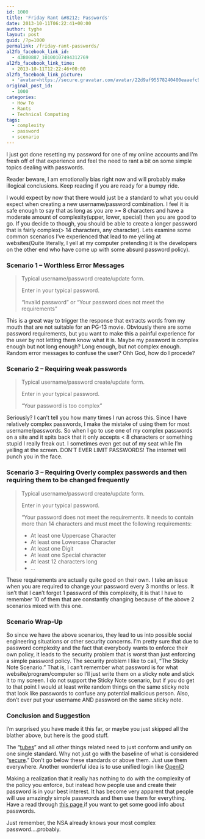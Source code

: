 ```yaml
---
id: 1000
title: 'Friday Rant &#8212; Passwords'
date: 2013-10-11T06:22:41+00:00
author: tyghe
layout: post
guid: /?p=1000
permalink: /friday-rant-passwords/
al2fb_facebook_link_id:
  - 43800887_10100107494312769
al2fb_facebook_link_time:
  - 2013-10-11T12:22:46+00:00
al2fb_facebook_link_picture:
  - 'avatar=https://secure.gravatar.com/avatar/22d9af95578240400eaaefc90157ded9?s=96&amp;d=https%3A%2F%2Fsecure.gravatar.com%2Favatar%2Fad516503a11cd5ca435acc9bb6523536%3Fs%3D96&amp;r=G'
original_post_id:
  - 1000
categories:
  - How To
  - Rants
  - Technical Computing
tags:
  - complexity
  - password
  - scenario
---
```

I just got done resetting my password for one of my online accounts and I&#8217;m fresh off of that experience and feel the need to rant a bit on some simple topics dealing with passwords.

Reader beware, I am emotionally bias right now and will probably make illogical conclusions. Keep reading if you are ready for a bumpy ride.

<!--more--> I would expect by now that there would just be a standard to what you could expect when creating a new username/password combination. I feel it is safe enough to say that as long as you are >= 8 characters and have a moderate amount of complexity(upper, lower, special) then you are good to go. If you decide to though, you should be able to create a longer password that is fairly complex(> 14 characters, any character). Lets examine some common scenarios I&#8217;ve experienced that lead to me yelling at websites(Quite literally, I yell at my computer pretending it is the developers on the other end who have come up with some absurd password policy).

### Scenario 1 &#8211; Worthless Error Messages

> Typical username/password create/update form.
> 
> Enter in your typical password.
> 
> &#8220;Invalid password&#8221; or &#8220;Your password does not meet the requirements&#8221;

This is a great way to trigger the response that extracts words from my mouth that are not suitable for an PG-13 movie. Obviously there are some password requirements, but you want to make this a painful experience for the user by not letting them know what it is. Maybe my password is complex enough but not long enough? Long enough, but not complex enough. Random error messages to confuse the user? Ohh God, how do I procede?

### Scenario 2 &#8211; Requiring weak passwords

> Typical username/password create/update form.
> 
> Enter in your typical password.
> 
> &#8220;Your password is too complex&#8221;

Seriously? I can&#8217;t tell you how many times I run across this. Since I have relatively complex passwords, I make the mistake of using them for most username/passwords. So when I go to use one of my complex passwords on a site and it spits back that it only accepts < 8 characters or something stupid I really freak out. I sometimes even get out of my seat while I&#8217;m yelling at the screen. DON&#8217;T EVER LIMIT PASSWORDS! The internet will punch you in the face.

### Scenario 3 &#8211; Requiring Overly complex passwords and then requiring them to be changed frequently

> Typical username/password create/update form.
> 
> Enter in your typical password.
> 
> &#8220;Your password does not meet the requirements. It needs to contain more than 14 characters and must meet the following requirements:
> 
>   * At least one Uppercase Character
>   * At least one Lowercase Character
>   * At least one Digit
>   * At least one Special character
>   * At least 12 characters long
>   * &#8230;

These requirements are actually quite good on their own. I take an issue when you are required to change your password every 3 months or less. It isn&#8217;t that I can&#8217;t forget 1 password of this complexity, it is that I have to remember 10 of them that are constantly changing because of the above 2 scenarios mixed with this one.

### Scenario Wrap-Up

So since we have the above scenarios, they lead to us into possible social engineering situations or other security concerns. I&#8217;m pretty sure that due to password complexity and the fact that everybody wants to enforce their own policy, it leads to the security problem that is worst than just enforcing a simple password policy. The security problem I like to call, &#8220;The Sticky Note Scenario.&#8221; That is, I can&#8217;t remember what password is for what website/program/computer so I&#8217;ll just write them on a sticky note and stick it to my screen. I do not support the Sticky Note scenario, but if you do get to that point I would at least write random things on the same sticky note that look like passwords to confuse any potential malicious person. Also, don&#8217;t ever put your username AND password on the same sticky note.

### Conclusion and Suggestion

I&#8217;m surprised you have made it this far, or maybe you just skipped all the blather above, but here is the good stuff.

The &#8220;<a title="Series of Tubes" href="http://www.youtube.com/watch?feature=player_detailpage&v=f99PcP0aFNE#t=131" target="_blank">tubes</a>&#8221; and all other things related need to just conform and unify on one single standard. Why not just go with the baseline of what is considered &#8220;<a title="Common Strong Password Guidlines" href="http://en.wikipedia.org/wiki/Password_strength#Common_guidelines" target="_blank">secure</a>.&#8221; Don&#8217;t go below these standards or above them. Just use them everywhere. Another wonderful idea is to use unified login like <a title="Open ID" href="http://openid.net/get-an-openid/what-is-openid/" target="_blank">OpenID</a>

Making a realization that it really has nothing to do with the complexity of the policy you enforce, but instead how people use and create their password is in your best interest. It has become very apparent that people will use amazingly simple passwords and then use them for everything. Have a read through <a title="Password Strength" href="en.wikipedia.org/wiki/Password_strength" target="_blank">this page </a>if you want to get some good info about passwords.

Just remember, the NSA already knows your most complex password&#8230;.probably.
